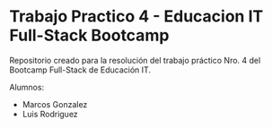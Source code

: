 # Trabajo Practico 4 - Educacion IT Full-Stack Bootcamp

Repositorio creado para la resolución del trabajo práctico Nro. 4 del Bootcamp Full-Stack de Educación IT.

Alumnos:
  - Marcos Gonzalez
  - Luis Rodriguez

